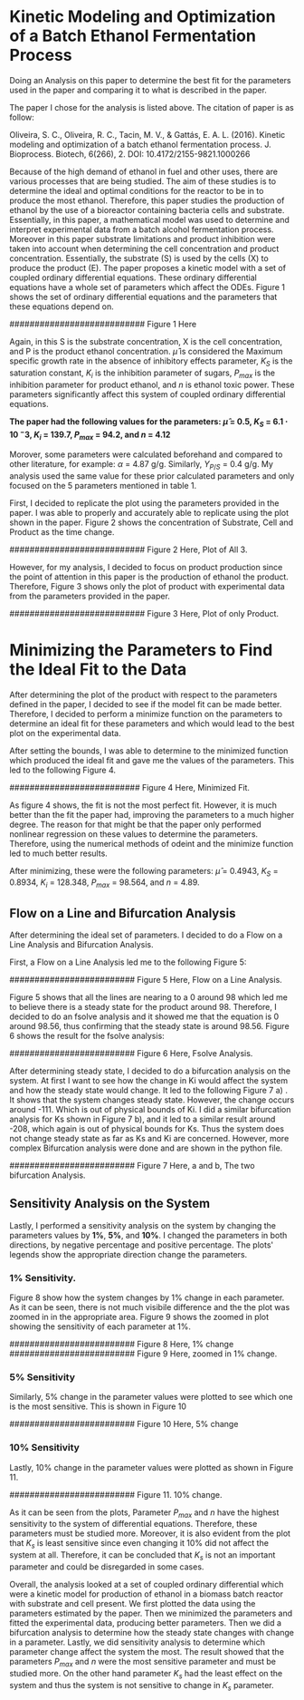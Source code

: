 # Kinetic Modeling and Optimization of a Batch Ethanol Fermentation Process

Doing an Analysis on this paper to determine the best fit for the parameters used in the paper and comparing it to what is described in the paper.

The paper I chose for the analysis is listed above. The citation of paper is as follow:

Oliveira, S. C., Oliveira, R. C., Tacin, M. V., & Gattás, E. A. L. 
(2016). Kinetic modeling and optimization of a batch ethanol fermentation process. 
J. Bioprocess. Biotech, 6(266), 2. DOI: 10.4172/2155-9821.1000266

Because of the high demand of  ethanol in fuel and other uses, there are various processes that are being studied. The aim of these studies is to determine the ideal and optimal conditions for the reactor to be in to produce the most ethanol. Therefore, this paper studies the production of ethanol by the use of a bioreactor containing bacteria cells and substrate. Essentially, in this paper, a mathematical model was used to determine and interpret experimental data from a batch alcohol fermentation process. Moreover in this paper substrate limitations and product inhibition were taken into account when determining the cell concentration and product concentration. Essentially, the substrate (S) is used by the cells (X) to produce the product (E). The paper proposes a kinetic model with a set of coupled ordinary differential equations. These ordinary differential equations have a whole set of parameters which affect the ODEs. Figure 1 shows the set of ordinary differential equations and the parameters that these equations depend on.


########################### Figure 1 Here

Again, in this S is the substrate concentration, X is the cell concentration, and P is the product ethanol concentration. $\hat{\mu}$ is considered the Maximum specific growth rate in the absence of inhibitory effects parameter, $K_S$ is the saturation constant, $K_i$ is the inhibition parameter of sugars, $P_{max}$ is the inhibition parameter for product ethanol, and $n$ is ethanol toxic power. These parameters significantly affect this system of coupled ordinary differential equations.

**The paper had the following values for the parameters: $\hat{\mu}$ = 0.5, $K_S$ = 6.1 $\cdot$ 10 $^-3$, $K_i$ = 139.7, $P_{max}$ = 94.2, and $n$ = 4.12**


Morover, some parameters were calculated beforehand and compared to other literature, for example: $\alpha$ = 4.87 g/g. Similarly, $Y_{P/S}$ = 0.4 g/g. My analysis used the same value for these prior calculated parameters and only focused on the 5 parameters mentioned in table 1.

First, I decided to replicate the plot using the parameters provided in the paper. I was able to properly and accurately able to replicate using the plot shown in the paper. Figure 2 shows the concentration of Substrate, Cell and Product as the time change.

########################### Figure 2 Here, Plot of All 3.

However, for my analysis, I decided to focus on product production since the point of attention in this paper is the production of ethanol the product. Therefore, Figure 3 shows only the plot of product with experimental data from the parameters provided in the paper.

########################### Figure 3 Here, Plot of only Product.


# Minimizing the Parameters to Find the Ideal Fit to the Data

After determining the plot of the product with respect to the parameters defined in the paper, I decided to see if the model fit can be made better. Therefore, I decided to perform a minimize function on the parameters to determine an ideal fit for these parameters and which would lead to the best plot on the experimental data.

After setting the bounds, I was able to determine to the minimized function which produced the ideal fit and gave me the values of the parameters. This led to the following Figure 4.

########################## Figure 4 Here, Minimized Fit.

As figure 4 shows, the fit is not the most perfect fit. However, it is much better than the fit the paper had, improving the parameters to a much higher degree. The reason for that might be that the paper only performed nonlinear regression on these values to determine the parameters. Therefore, using the numerical methods of odeint and the minimize function led to much better results.

After minimizing, these were the following parameters: $\hat{\mu}$ = 0.4943, $K_S$ = 0.8934, $K_i$ = 128.348, $P_{max}$ = 98.564, and $n$ = 4.89.


## Flow on a Line and Bifurcation Analysis

After determining the ideal set of parameters. I decided to do a Flow on a Line Analysis and Bifurcation Analysis.

First, a Flow on a Line Analysis led me to the following Figure 5:

######################### Figure 5 Here, Flow on a Line Analysis.

Figure 5 shows that all the lines are nearing to a 0 around 98 which led me to believe there is a steady state for the product around 98. Therefore, I decided to do an fsolve analysis and it showed me that the equation is 0 around 98.56, thus confirming that the steady state is around 98.56. Figure 6 shows the result for the fsolve analysis:

######################### Figure 6 Here, Fsolve Analysis.

After determining steady state, I decided to do a bifurcation analysis on the system. At first I want to see how the change in Ki would affect the system and how the steady state would change. It led to the following Figure 7 a) . It shows that the system changes steady state. However, the change occurs around -111. Which is out of physical bounds of Ki. I did a similar bifurcation analysis for Ks shown in Figure 7 b), and it led to a similar result around -208, which again is out of physical bounds for Ks. Thus the system does not change steady state as far as Ks and Ki are concerned. However, more complex Bifurcation analysis were done and are shown in the python file.

######################### Figure 7 Here, a and b, The two bifurcation Analysis.

## Sensitivity Analysis on the System

Lastly, I performed a sensitivity analysis on the system by changing the parameters values by **1%**, **5%**, and **10%**. I changed the parameters in both directions, by negative percentage and positive percentage. The plots' legends show the appropriate direction change the parameters. 


### 1% Sensitivity.

Figure 8 show how the system changes by 1% change in each parameter. As it can be seen, there is not much visibile difference and the the plot was zoomed in in the appropriate area. Figure 9 shows the zoomed in plot showing the sensitivity of each parameter at 1%.

######################### Figure 8 Here, 1% change
######################### Figure 9 Here, zoomed in 1% change.


### 5% Sensitivity

Similarly, 5% change in the parameter values were plotted to see which one is the most sensitive. This is shown in Figure 10

######################### Figure 10 Here, 5% change

### 10% Sensitivity

Lastly, 10% change in the parameter values were plotted as shown in Figure 11.

######################### Figure 11. 10% change.


As it can be seen from the plots, Parameter $P_{max}$ and $n$ have the highest sensitivity to the system of differential equations. Therefore, these parameters must be studied more. Moreover, it is also evident from the plot that $K_s$ is least sensitive since even changing it 10% did not affect the system at all. Therefore, it can be concluded that $K_s$ is not an important parameter and could be disregarded in some cases.


Overall, the analysis looked at a set of coupled ordinary differential which were a kinetic model for production of ethanol in a biomass batch reactor with substrate and cell present. We first plotted the data using the parameters estimated by the paper. Then we minimized the parameters and fitted the experimental data, producing better parameters. Then we did a bifurcation analysis to determine how the steady state changes with change in a parameter. Lastly, we did sensitivity analysis to determine which parameter change affect the system the most. The result showed that the parameters $P_{max}$ and $n$ were the most sensitive parameter and must be studied more. On the other hand parameter $K_s$ had the least effect on the system and thus the system is not sensitive to change in $K_s$ parameter.


